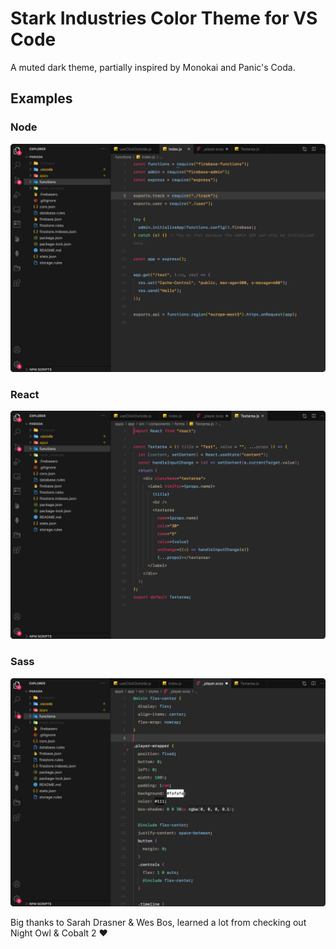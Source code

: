 # Stark Industries Color Theme for VS Code

A muted dark theme, partially inspired by Monokai and Panic's Coda.

## Examples

### Node
![Example Node](example-node.png)

### React
![Example React](example-react.png)

### Sass
![Example Sass](example-sass.png)

Big thanks to Sarah Drasner & Wes Bos, learned a lot from checking out Night Owl & Cobalt 2 ❤️
